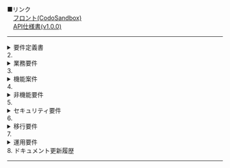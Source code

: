 

■リンク  
　[フロント(CodoSandbox)](https://codesandbox.io/p/sandbox/s-sfa-jt47pw)  
　[API仕様書(v1.0.0)](https://app.swaggerhub.com/apis/abeckcrow/S-SFA/1.0.0)

***

<details><summary>要件定義書</summary><div>


## S-SFA
**Support Sales Force Automation(営業支援ツール)**<br />
　　　　　　　　　　　　　　　　　　　　　　　　　　　　　　作成者: 安部達朗  
　　　　　　　　　　　　　　　　　　　　　　　　　最終更新日: 2023年12月2日
***
## 内容
1. <details><summary>システム概要</summary><div>
   <br />
   A)　システム構成図<br />
   　　・ER図<br />

![ER図(S-SFA).png](img%2FER%E5%9B%B3%28S-SFA%29.png)
   B)　背景<br />
   <table>
               <thead>
                   <tr>
                       <th>As Is</th>
                       <th>To Be</th>
                   </tr>
               </thead>
               <tbody>
                   <tr>
                       <td>企業によってのランク付ができていない</td>
                       <td>企業のランク付によって関係性がわかる</td>
                   </tr>
                   <tr>
                       <td>アプローチの優先度がわかりにくい</td>
                       <td>アプローチの優先順に表示される</td>
                   </tr>
                   <tr>
                       <td>画面遷移しなくては詳細が見れない</td>
                       <td>同じ画面内で企業情報が見れる</td>
                   </tr>
                   <tr>
                       <td>履歴とアポイント登録が別画面で操作が必要</td>
                       <td>アポイント登録後に履歴を入力できる</td>
                   </tr>
               </tbody>
           </table>
   　　　<br />
   C)　定義</div></details>
2. <details><summary>業務要件</summary><div>
   A)　業務フロー<br />

![業務フロー.png](img%2F%E6%A5%AD%E5%8B%99%E3%83%95%E3%83%AD%E3%83%BC.png)
   B)　規模<br />
　　　　・一人<br />
   C)　時期・時間<br />
　　　　・<a href="https://github.com/users/ABECKCROW/projects/4/views/2">ロードマップ</a>を参照。<br />
   D)　指標<br />
   E)　範囲</div></details>
3. <details><summary>機能案件</summary><div>
   A)　機能<br />
   　　・<a href="https://app.swaggerhub.com/apis/MUDSKIPPERMAT/support-sales_force_automation/1.0.0#/">API仕様書(Swagger)</a>を参照。<br />
   B)　画面<br />
   C)　情報・データログ<br />
   D)　外部インターフェイス</div></details>
4. <details><summary>非機能要件</summary><div>
   A)　ユーザービリティ及びアクセシビリティ<br />
   B)　システム方式<br />
   C)　規模<br />
   D)　性能<br />
   E)　信頼性<br />
   F)　拡張性<br />
   G)　上位互換性<br />
   H)　継続性</div></details>
5. <details><summary>セキュリティ要件</summary><div>
   A)　情報セキュリティ<br />
   B)　稼働環境<br />
   C)　テスト<br /></div></details>
6. <details><summary>移行要件</summary><div>
   A)　移行<br />
   　　・無<br />
   B)　引継ぎ</div>
   　　・無<br /></details>
7. <details><summary>運用要件</summary><div>
   A)　教育<br />
      　　・無<br />
   B)　運用</div></details>
8. ドキュメント更新履歴
</div></details>

***
